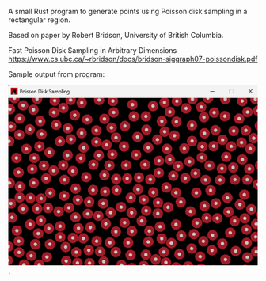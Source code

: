 A small Rust program to generate points using Poisson disk sampling in a rectangular region.

Based on paper by Robert Bridson, University of British Columbia.

Fast Poisson Disk Sampling in Arbitrary Dimensions
https://www.cs.ubc.ca/~rbridson/docs/bridson-siggraph07-poissondisk.pdf

Sample output from program:

![Poisson Disk Sampling](docs/img/1-poisson-disk-sampling-macroquad-rust.png).
